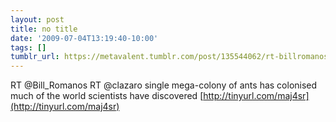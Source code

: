 ```yaml
---
layout: post
title: no title
date: '2009-07-04T13:19:40-10:00'
tags: []
tumblr_url: https://metavalent.tumblr.com/post/135544062/rt-billromanos-rt-clazaro-single-mega-colony-of
---
```

RT @Bill\_Romanos RT @clazaro single mega-colony of ants has colonised much of the world scientists have discovered [http://tinyurl.com/maj4sr](http://tinyurl.com/maj4sr)

